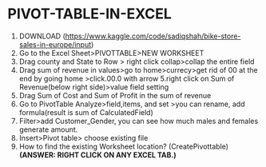 # PIVOT-TABLE-IN-EXCEL
1. DOWNLOAD (https://www.kaggle.com/code/sadiqshah/bike-store-sales-in-europe/input)
2. Go to the Excel Sheet>PIVOTTABLE>NEW WORKSHEET
3. Drag county and State to Row > right click collap>collap the entire field
4. Drag sum of revenue in values>go to home>currecy>get rid of 00 at the end by going home >click.00.0 with arrow 
5.right click on Sum of Revenue(below right side)>value field setting
6. Drag Sum of Cost and Sum of Profit  in the sum of revenue 
7. Go to PivotTable Analyze>field,items, and set >you can rename, add formula(result is sum of CalculatedField)
8. Filter>add Customer_Gender, you can see how much males and females generate amount.
9. Insert>Pivot table> choose existing file
10. How to find the existing Worksheet location? (CreatePivottable) 
**(ANSWER: RIGHT CLICK ON ANY EXCEL TAB.)**


